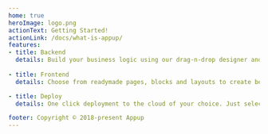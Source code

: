 ```yaml
---
home: true
heroImage: logo.png
actionText: Getting Started! 
actionLink: /docs/what-is-appup/
features:
- title: Backend
  details: Build your business logic using our drag-n-drop designer and determine its trigger points. Manage databases, create REST APIs and execute your business logic. Check out the full content and the training videos within.
  
- title: Frontend
  details: Choose from readymade pages, blocks and layouts to create best-in-class neat and minimalistic interfaces.Check out the full content and the training videos within.

- title: Deploy
  details: One click deployment to the cloud of your choice. Just select your cloud, we will host it for you in seconds.  Hop in to understand more

footer: Copyright © 2018-present Appup
---
```



